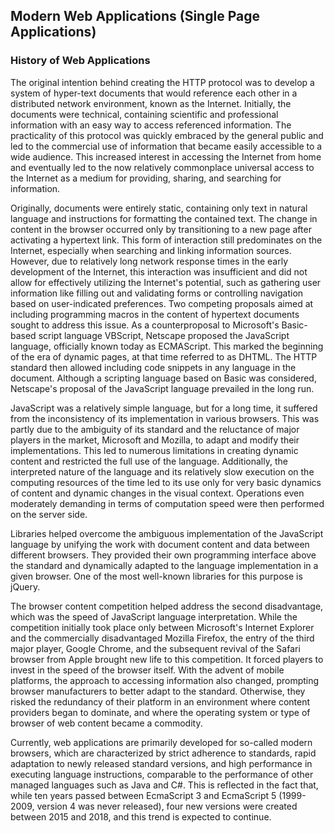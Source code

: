 ## Modern Web Applications (Single Page Applications)

### History of Web Applications

The original intention behind creating the HTTP protocol was to develop a system of hyper-text documents that would reference each other in a distributed network environment, known as the Internet. Initially, the documents were technical, containing scientific and professional information with an easy way to access referenced information. The practicality of this protocol was quickly embraced by the general public and led to the commercial use of information that became easily accessible to a wide audience. This increased interest in accessing the Internet from home and eventually led to the now relatively commonplace universal access to the Internet as a medium for providing, sharing, and searching for information.

Originally, documents were entirely static, containing only text in natural language and instructions for formatting the contained text. The change in content in the browser occurred only by transitioning to a new page after activating a hypertext link. This form of interaction still predominates on the Internet, especially when searching and linking information sources. However, due to relatively long network response times in the early development of the Internet, this interaction was insufficient and did not allow for effectively utilizing the Internet's potential, such as gathering user information like filling out and validating forms or controlling navigation based on user-indicated preferences. Two competing proposals aimed at including programming macros in the content of hypertext documents sought to address this issue. As a counterproposal to Microsoft's Basic-based script language VBScript, Netscape proposed the JavaScript language, officially known today as ECMAScript. This marked the beginning of the era of dynamic pages, at that time referred to as DHTML. The HTTP standard then allowed including code snippets in any language in the document. Although a scripting language based on Basic was considered, Netscape's proposal of the JavaScript language prevailed in the long run.

JavaScript was a relatively simple language, but for a long time, it suffered from the inconsistency of its implementation in various browsers. This was partly due to the ambiguity of its standard and the reluctance of major players in the market, Microsoft and Mozilla, to adapt and modify their implementations. This led to numerous limitations in creating dynamic content and restricted the full use of the language. Additionally, the interpreted nature of the language and its relatively slow execution on the computing resources of the time led to its use only for very basic dynamics of content and dynamic changes in the visual context. Operations even moderately demanding in terms of computation speed were then performed on the server side.

Libraries helped overcome the ambiguous implementation of the JavaScript language by unifying the work with document content and data between different browsers. They provided their own programming interface above the standard and dynamically adapted to the language implementation in a given browser. One of the most well-known libraries for this purpose is jQuery.

The browser content competition helped address the second disadvantage, which was the speed of JavaScript language interpretation. While the competition initially took place only between Microsoft's Internet Explorer and the commercially disadvantaged Mozilla Firefox, the entry of the third major player, Google Chrome, and the subsequent revival of the Safari browser from Apple brought new life to this competition. It forced players to invest in the speed of the browser itself. With the advent of mobile platforms, the approach to accessing information also changed, prompting browser manufacturers to better adapt to the standard. Otherwise, they risked the redundancy of their platform in an environment where content providers began to dominate, and where the operating system or type of browser of web content became a commodity.

Currently, web applications are primarily developed for so-called modern browsers, which are characterized by strict adherence to standards, rapid adaptation to newly released standard versions, and high performance in executing language instructions, comparable to the performance of other managed languages such as Java and C#. This is reflected in the fact that, while ten years passed between EcmaScript 3 and EcmaScript 5 (1999-2009, version 4 was never released), four new versions were created between 2015 and 2018, and this trend is expected to continue.
